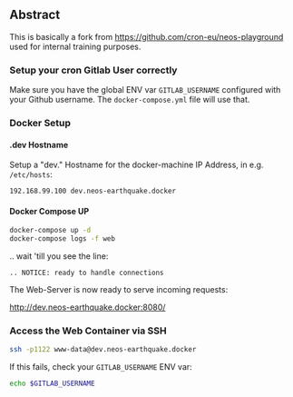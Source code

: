 ## Abstract

This is basically a fork from https://github.com/cron-eu/neos-playground used for internal training purposes.

### Setup your cron Gitlab User correctly

Make sure you have the global ENV var `GITLAB_USERNAME` configured with your
Github username. The `docker-compose.yml` file will use that.


### Docker Setup

#### .dev Hostname

Setup a "dev." Hostname for the docker-machine IP Address, in e.g. `/etc/hosts`:

```
192.168.99.100 dev.neos-earthquake.docker
```

#### Docker Compose UP

```bash
docker-compose up -d
docker-compose logs -f web
```

.. wait 'till you see the line:

```
.. NOTICE: ready to handle connections
```

The Web-Server is now ready to serve incoming requests:

<http://dev.neos-earthquake.docker:8080/>


### Access the Web Container via SSH

```bash
ssh -p1122 www-data@dev.neos-earthquake.docker
```

If this fails, check your `GITLAB_USERNAME` ENV var:

```bash
echo $GITLAB_USERNAME
``` 

